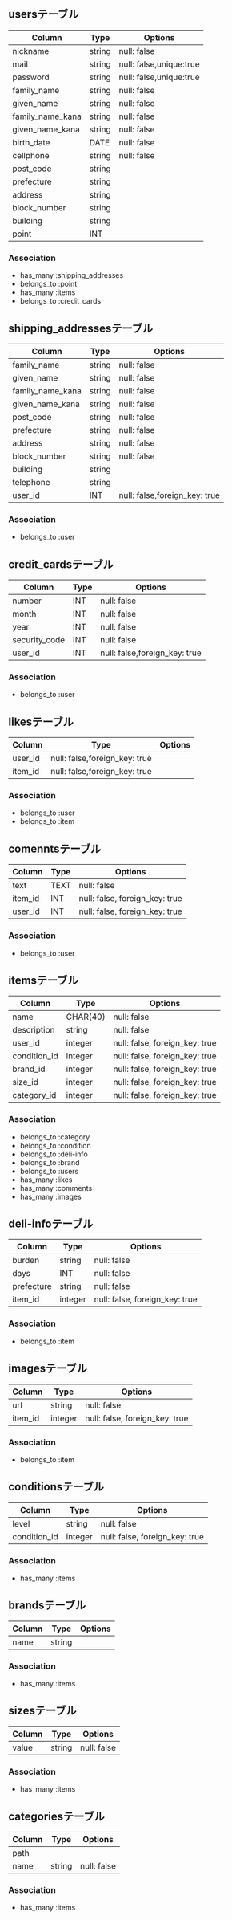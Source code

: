 ## usersテーブル
|Column|Type|Options|
|------|----|-------|
|nickname|string|null: false|
|mail|string|null: false,unique:true|
|password|string|null: false,unique:true|
|family_name|string|null: false|
|given_name|string|null: false|
|family_name_kana|string|null: false|
|given_name_kana|string|null: false|
|birth_date|DATE|null: false|
|cellphone|string|null: false|
|post_code|string|
|prefecture|string|
|address|string|
|block_number|string|
|building|string|
|point|INT|
### Association
- has_many :shipping_addresses
- belongs_to :point
- has_many :items
- belongs_to :credit_cards

## shipping_addressesテーブル
|Column|Type|Options|
|------|----|-------|
|family_name|string|null: false|
|given_name|string|null: false|
|family_name_kana|string|null: false|
|given_name_kana|string|null: false|
|post_code|string|null: false|
|prefecture|string|null: false|
|address|string|null: false|
|block_number|string|null: false|
|building|string|
|telephone|string|
|user_id|INT|null: false,foreign_key: true|
### Association
- belongs_to :user

## credit_cardsテーブル
|Column|Type|Options|
|------|----|-------|
|number|INT|null: false|
|month|INT|null: false|
|year|INT|null: false|
|security_code|INT|null: false|
|user_id|INT|null: false,foreign_key: true|
### Association
- belongs_to :user

## likesテーブル
|Column|Type|Options|
|------|----|-------|
|user_id|null: false,foreign_key: true|
|item_id|null: false,foreign_key: true|
### Association
- belongs_to :user
- belongs_to :item

## comenntsテーブル
|Column|Type|Options|
|------|----|-------|
|text|TEXT|null: false|
|item_id|INT|null: false, foreign_key: true|
|user_id|INT|null: false, foreign_key: true|
### Association
- belongs_to :user

## itemsテーブル
|Column|Type|Options|
|------|----|-------|
|name|CHAR(40)|null: false|
|description|string|null: false|
|user_id|integer|null: false, foreign_key: true|
|condition_id|integer|null: false, foreign_key: true|
|brand_id|integer|null: false, foreign_key: true|
|size_id|integer|null: false, foreign_key: true|
|category_id|integer|null: false, foreign_key: true|
### Association
- belongs_to :category
- belongs_to :condition
- belongs_to :deli-info
- belongs_to :brand
- belongs_to :users
- has_many :likes
- has_many :comments
- has_many :images

## deli-infoテーブル
|Column|Type|Options|
|------|----|-------|
|burden|string|null: false|
|days|INT|null: false|
|prefecture|string|null: false|
|item_id|integer|null: false, foreign_key: true|
### Association
- belongs_to :item

## imagesテーブル
|Column|Type|Options|
|------|----|-------|
|url|string|null: false|
|item_id|integer|null: false, foreign_key: true|
### Association
- belongs_to :item

## conditionsテーブル
|Column|Type|Options|
|------|----|-------|
|level|string|null: false|
|condition_id|integer|null: false, foreign_key: true|
### Association
- has_many :items

## brandsテーブル
|Column|Type|Options|
|------|----|-------|
|name|string|
### Association
- has_many :items

## sizesテーブル
|Column|Type|Options|
|------|----|-------|
|value|string|null: false|
### Association
- has_many :items

## categoriesテーブル
|Column|Type|Options|
|------|----|-------|
|path|
|name|string|null: false|
### Association
- has_many :items